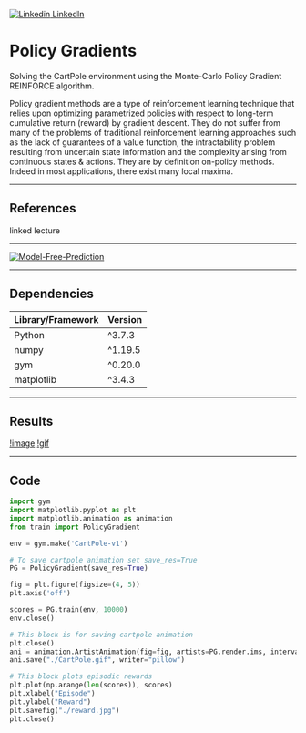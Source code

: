 [![Linkedin](https://i.stack.imgur.com/gVE0j.png) LinkedIn](https://www.linkedin.com/in/AnthonyArmoursProfile)

# Policy Gradients
Solving the CartPole environment using the Monte-Carlo Policy Gradient REINFORCE algorithm.

Policy gradient methods are a type of reinforcement learning technique that relies upon optimizing parametrized policies with respect to long-term cumulative return (reward) by gradient descent. They do not suffer from many of the problems of traditional reinforcement learning approaches such as the lack of guarantees of a value function, the intractability problem resulting from uncertain state information and the complexity arising from continuous states & actions. They are by definition on-policy methods. Indeed in most applications, there exist many local maxima.


---

## References

linked lecture

---

[![Model-Free-Prediction](https://img.youtube.com/vi/KHZVXao4qXs/0.jpg)](https://www.youtube.com/watch?v=KHZVXao4qXs&t=2932s)

---


## Dependencies
| Library/Framework  | Version |
| ------------------ | ------- |
| Python             | ^3.7.3  |
| numpy              | ^1.19.5 |
| gym                | ^0.20.0 |
| matplotlib         | ^3.4.3  |

---

## Results

[!image](https://github.com/AnthonyArmour/holbertonschool-machine_learning/blob/master/reinforcement_learning/0x03-policy_gradients/assets/reward.jpg)
[!gif](https://github.com/AnthonyArmour/holbertonschool-machine_learning/blob/master/reinforcement_learning/0x03-policy_gradients/assets/CartPole.gif)

---

## Code

``` python
import gym
import matplotlib.pyplot as plt
import matplotlib.animation as animation
from train import PolicyGradient

env = gym.make('CartPole-v1')

# To save cartpole animation set save_res=True
PG = PolicyGradient(save_res=True)

fig = plt.figure(figsize=(4, 5))
plt.axis('off')

scores = PG.train(env, 10000)
env.close()

# This block is for saving cartpole animation
plt.close()
ani = animation.ArtistAnimation(fig=fig, artists=PG.render.ims, interval=20)
ani.save("./CartPole.gif", writer="pillow")

# This block plots episodic rewards
plt.plot(np.arange(len(scores)), scores)
plt.xlabel("Episode")
plt.ylabel("Reward")
plt.savefig("./reward.jpg")
plt.close()

```